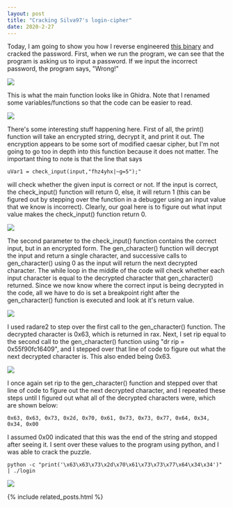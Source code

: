 ```yaml
---
layout: post
title: "Cracking Silva97's login-cipher"
date: 2020-2-27
---
```


Today, I am going to show you how I reverse engineered [this binary](https://crackmes.one/crackme/5db0ef9f33c5d46f00e2c729) and cracked the password.  First, when we run the program, we can see that the program is asking us to input a password. If we input the incorrect password, the program says, "Wrong!" 

<img src="../../../assets/img/2020-2-27-cracking-Silva97-login-cipher/output.png" style="margin-left: auto; margin-right: auto;" />

This is what the main function looks like in Ghidra. Note that I renamed some variables/functions so that the code can be easier to read.

<img src="../../../assets/img/2020-2-27-cracking-Silva97-login-cipher/main.png" style="margin-left: auto; margin-right: auto;" />

There's some interesting stuff happening here. First of all, the print() function will take an encrypted string, decrypt it, and print it out. The encryption appears to be some sort of modified caesar cipher, but I'm not going to go too in depth into this function because it does not matter. The important thing to note is that the line that says 

```uVar1 = check_input(input,"fhz4yhx|~g=5");"```

will check whether the given input is correct or not. If the input is correct, the check_input() function will return 0, else, it will return 1 (this can be figured out by stepping over the function in a debugger using an input value that we know is incorrect). Clearly, our goal here is to figure out what input value makes the check_input() function return 0.

<img src="../../../assets/img/2020-2-27-cracking-Silva97-login-cipher/check_input.png" style="margin-left: auto; margin-right: auto;" />

The second parameter to the check_input() function contains the correct input, but in an encrypted form. The gen_character() function will decrypt the input and return a single character, and successive calls to gen_character() using 0 as the input will return the next decrypted character. The while loop in the middle of the code will check whether each input character is equal to the decrypted character that gen_character() returned. Since we now know where the correct input is being decrypted in the code, all we have to do is set a breakpoint right after the gen_character() function is executed and look at it's return value.

<img src="../../../assets/img/2020-2-27-cracking-Silva97-login-cipher/first_value.png" style="margin-left: auto; margin-right: auto;" />

I used radare2 to step over the first call to the gen_character() function. The decrypted character is 0x63, which is returned in rax. Next, I set rip equal to the second call to the gen_character() function using "dr rip = 0x55f90fc16409", and I stepped over that line of code to figure out what the next decrypted character is. This also ended being 0x63.

<img src="../../../assets/img/2020-2-27-cracking-Silva97-login-cipher/next_value.png" style="margin-left: auto; margin-right: auto;" />

I once again set rip to the gen_character() function and stepped over that line of code to figure out the next decrypted character, and I repeated these steps until I figured out what all of the decrypted characters were, which are shown below:

```
0x63, 0x63, 0x73, 0x2d, 0x70, 0x61, 0x73, 0x73, 0x77, 0x64, 0x34, 0x34, 0x00
```

I assumed 0x00 indicated that this was the end of the string and stopped after seeing it. I sent over these values to the program using python, and I was able to crack the puzzle.

```
python -c "print('\x63\x63\x73\x2d\x70\x61\x73\x73\x77\x64\x34\x34')" | ./login
```

<img src="../../../assets/img/2020-2-27-cracking-Silva97-login-cipher/cracked.png" style="margin-left: auto; margin-right: auto;" />

{% include related_posts.html %}

